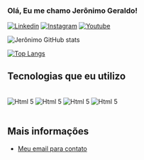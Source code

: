 ### Olá, Eu me chamo Jerônimo Geraldo! 

[![Linkedin](https://img.shields.io/badge/LinkedIn-0077B5?style=for-the-badge&logo=linkedin&logoColor=white)](https://www.linkedin.com/in/jer%C3%B4nimo-geraldo-101a73230/)
[![Instagram](	https://img.shields.io/badge/Instagram-E4405F?style=for-the-badge&logo=instagram&logoColor=white)](	https://img.shields.io/badge/Instagram-E4405F?style=for-the-badge&logo=instagram&logoColor=white)
[![Youtube](https://img.shields.io/badge/YouTube-FF0000?style=for-the-badge&logo=youtube&logoColor=white)](https://www.youtube.com/@TechPlus30370)


![Jerônimo GitHub stats](https://github-readme-stats.vercel.app/api?username=JeronimoGeraldo219&show_icons=true&theme=radical)

[![Top Langs](https://github-readme-stats.vercel.app/api/top-langs/?username=JeronimoGeraldo219)](https://github.com/JeronimoGeraldo219/github-readme-stats)

## Tecnologias que eu utilizo 

<div display: inline_block><br/>  
    <img src = 'https://img.shields.io/badge/HTML5-E34F26?style=for-the-badge&logo=html5&logoColor=white' alt = 'Html 5' align = 'center'/>
    <img src = 'https://img.shields.io/badge/CSS3-1572B6?style=for-the-badge&logo=css3&logoColor=white' alt = 'Html 5' align = 'center'/>
     <img src = 'https://img.shields.io/badge/JavaScript-323330?style=for-the-badge&logo=javascript&logoColor=F7DF1E' alt = 'Html 5' align = 'center'/>
     <img src = 'https://img.shields.io/badge/Python-14354C?style=for-the-badge&logo=python&logoColor=white' alt = 'Html 5' align = 'center'/>

</div><br/>

## Mais informações

- [Meu email para contato](jeronimogeraldo219@gmail.com)
